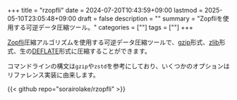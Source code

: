 +++
title = "rzopfli"
date = 2024-07-20T10:43:59+09:00
lastmod = 2025-05-10T23:05:48+09:00
draft = false
description = ""
summary = "Zopfliを使用する可逆データ圧縮ツール。"
categories = [""]
tags = [""]
+++

[Zopfli](https://github.com/google/zopfli)圧縮アルゴリズムを使用する可逆データ圧縮ツールで、[gzip](https://datatracker.ietf.org/doc/html/rfc1952)形式、[zlib](https://datatracker.ietf.org/doc/html/rfc1950)形式、生の[DEFLATE](https://datatracker.ietf.org/doc/html/rfc1951)形式に圧縮することができます。

コマンドラインの構文は`gzip`や`zstd`を参考にしており、いくつかのオプションはリファレンス実装に由来します。

{{< github repo="sorairolake/rzopfli" >}}
